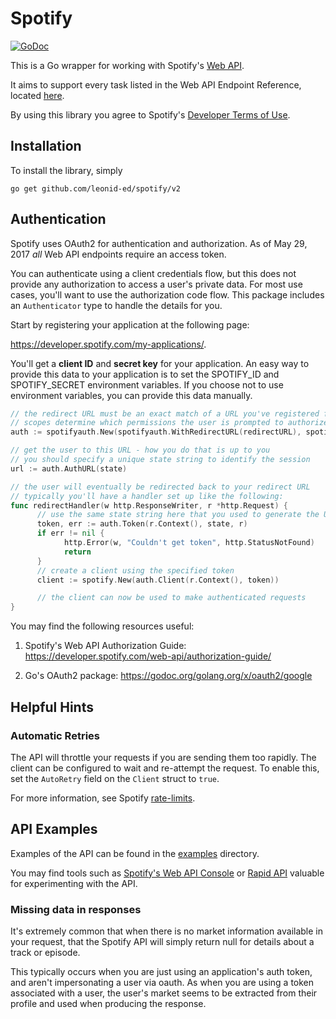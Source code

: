 
Spotify
=======

[![GoDoc](https://godoc.org/github.com/leonid-ed/spotify?status.svg)](http://godoc.org/github.com/leonid-ed/spotify)

This is a Go wrapper for working with Spotify's
[Web API](https://developer.spotify.com/web-api/).

It aims to support every task listed in the Web API Endpoint Reference,
located [here](https://developer.spotify.com/web-api/endpoint-reference/).

By using this library you agree to Spotify's
[Developer Terms of Use](https://developer.spotify.com/developer-terms-of-use/).

## Installation

To install the library, simply

`go get github.com/leonid-ed/spotify/v2`

## Authentication

Spotify uses OAuth2 for authentication and authorization.
As of May 29, 2017 _all_ Web API endpoints require an access token.

You can authenticate using a client credentials flow, but this does not provide
any authorization to access a user's private data.  For most use cases, you'll
want to use the authorization code flow.  This package includes an `Authenticator`
type to handle the details for you.

Start by registering your application at the following page:

https://developer.spotify.com/my-applications/.

You'll get a __client ID__ and __secret key__ for your application.  An easy way to
provide this data to your application is to set the SPOTIFY_ID and SPOTIFY_SECRET
environment variables.  If you choose not to use environment variables, you can
provide this data manually.


````Go
// the redirect URL must be an exact match of a URL you've registered for your application
// scopes determine which permissions the user is prompted to authorize
auth := spotifyauth.New(spotifyauth.WithRedirectURL(redirectURL), spotifyauth.WithScopes(spotifyauth.ScopeUserReadPrivate))

// get the user to this URL - how you do that is up to you
// you should specify a unique state string to identify the session
url := auth.AuthURL(state)

// the user will eventually be redirected back to your redirect URL
// typically you'll have a handler set up like the following:
func redirectHandler(w http.ResponseWriter, r *http.Request) {
      // use the same state string here that you used to generate the URL
      token, err := auth.Token(r.Context(), state, r)
      if err != nil {
            http.Error(w, "Couldn't get token", http.StatusNotFound)
            return
      }
      // create a client using the specified token
      client := spotify.New(auth.Client(r.Context(), token))

      // the client can now be used to make authenticated requests
}
````

You may find the following resources useful:

1. Spotify's Web API Authorization Guide:
https://developer.spotify.com/web-api/authorization-guide/

2. Go's OAuth2 package:
https://godoc.org/golang.org/x/oauth2/google


## Helpful Hints

### Automatic Retries

The API will throttle your requests if you are sending them too rapidly.
The client can be configured to wait and re-attempt the request.
To enable this, set the `AutoRetry` field on the `Client` struct to `true`.

For more information, see Spotify [rate-limits](https://developer.spotify.com/documentation/web-api/concepts/rate-limits).

## API Examples

Examples of the API can be found in the [examples](examples) directory.

You may find tools such as [Spotify's Web API Console](https://developer.spotify.com/web-api/console/)
or [Rapid API](https://rapidapi.com/package/SpotifyPublicAPI/functions?utm_source=SpotifyGitHub&utm_medium=button&utm_content=Vendor_GitHub)
valuable for experimenting with the API.

### Missing data in responses

It's extremely common that when there is no market information available in your
request, that the Spotify API will simply return null for details about a track
or episode.

This typically occurs when you are just using an application's auth token, and
aren't impersonating a user via oauth. As when you are using a token associated
with a user, the user's market seems to be extracted from their profile and
used when producing the response.
